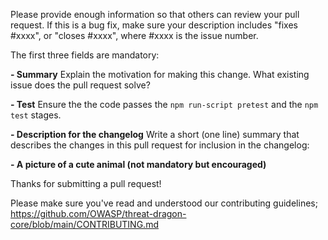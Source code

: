 Please provide enough information so that others can review your pull request.
If this is a bug fix, make sure your description includes "fixes #xxxx", or
"closes #xxxx", where #xxxx is the issue number.

The first three fields are mandatory:

**- Summary**
Explain the motivation for making this change.
What existing issue does the pull request solve?

**- Test**
Ensure the the code passes the `npm run-script pretest` and the `npm test` stages.


**- Description for the changelog**
Write a short (one line) summary that describes the changes in this
pull request for inclusion in the changelog:

**- A picture of a cute animal (not mandatory but encouraged)**

Thanks for submitting a pull request!

Please make sure you've read and understood our contributing guidelines;
https://github.com/OWASP/threat-dragon-core/blob/main/CONTRIBUTING.md
